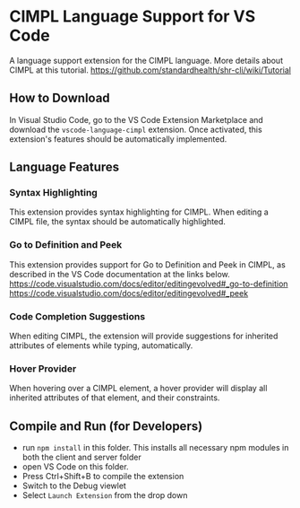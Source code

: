 # CIMPL Language Support for VS Code

A language support extension for the CIMPL language. More details about CIMPL at this
tutorial.
https://github.com/standardhealth/shr-cli/wiki/Tutorial

## How to Download

In Visual Studio Code, go to the VS Code Extension Marketplace and download the
`vscode-language-cimpl` extension. Once activated, this extension's features should
be automatically implemented.

## Language Features

### Syntax Highlighting

This extension provides syntax highlighting for CIMPL. When editing a CIMPL file,
the syntax should be automatically highlighted.

### Go to Definition and Peek

This extension provides support for Go to Definition and Peek in CIMPL, as described
in the VS Code documentation at the links below.
https://code.visualstudio.com/docs/editor/editingevolved#_go-to-definition
https://code.visualstudio.com/docs/editor/editingevolved#_peek

### Code Completion Suggestions

When editing CIMPL, the extension will provide suggestions for inherited attributes of elements while typing, automatically.

### Hover Provider

When hovering over a CIMPL element, a hover provider will display all inherited attributes
of that element, and their constraints.

## Compile and Run (for Developers)

- run `npm install` in this folder. This installs all necessary npm modules in both the
client and server folder
- open VS Code on this folder.
- Press Ctrl+Shift+B to compile the extension
- Switch to the Debug viewlet
- Select `Launch Extension` from the drop down

